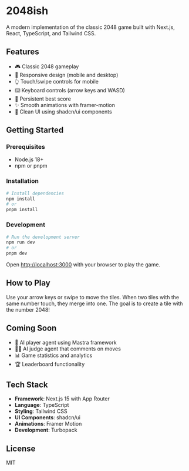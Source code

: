 # 2048ish

A modern implementation of the classic 2048 game built with Next.js, React, TypeScript, and Tailwind CSS.

## Features

- 🎮 Classic 2048 gameplay
- 📱 Responsive design (mobile and desktop)
- 👆 Touch/swipe controls for mobile
- ⌨️ Keyboard controls (arrow keys and WASD)
- 💾 Persistent best score
- ✨ Smooth animations with framer-motion
- 🎨 Clean UI using shadcn/ui components

## Getting Started

### Prerequisites

- Node.js 18+ 
- npm or pnpm

### Installation

```bash
# Install dependencies
npm install
# or
pnpm install
```

### Development

```bash
# Run the development server
npm run dev
# or
pnpm dev
```

Open [http://localhost:3000](http://localhost:3000) with your browser to play the game.

## How to Play

Use your arrow keys or swipe to move the tiles. When two tiles with the same number touch, they merge into one. The goal is to create a tile with the number 2048!

## Coming Soon

- 🤖 AI player agent using Mastra framework
- 👨‍⚖️ AI judge agent that comments on moves
- 📊 Game statistics and analytics
- 🏆 Leaderboard functionality

## Tech Stack

- **Framework**: Next.js 15 with App Router
- **Language**: TypeScript
- **Styling**: Tailwind CSS
- **UI Components**: shadcn/ui
- **Animations**: Framer Motion
- **Development**: Turbopack

## License

MIT
